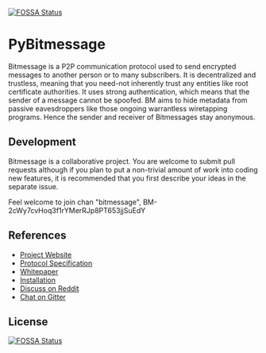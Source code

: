 [![FOSSA Status](https://app.fossa.com/api/projects/git%2Bgithub.com%2FArisBee%2FPyBitmessage.svg?type=shield)](https://app.fossa.com/projects/git%2Bgithub.com%2FArisBee%2FPyBitmessage?ref=badge_shield)

PyBitmessage
============

Bitmessage is a P2P communication protocol used to send encrypted messages to
another person or to many subscribers. It is decentralized and trustless,
meaning that you need-not inherently trust any entities like root certificate
authorities. It uses strong authentication, which means that the sender of a
message cannot be spoofed. BM aims to hide metadata from passive eavesdroppers 
like those ongoing warrantless wiretapping programs. Hence the sender and receiver 
of Bitmessages stay anonymous.


Development
----------
Bitmessage is a collaborative project. You are welcome to submit pull requests 
although if you plan to put a non-trivial amount of work into coding new
features, it is recommended that you first describe your ideas in the
separate issue.

Feel welcome to join chan "bitmessage", BM-2cWy7cvHoq3f1rYMerRJp8PT653jjSuEdY

References
----------
* [Project Website](https://bitmessage.org)
* [Protocol Specification](https://bitmessage.org/wiki/Protocol_specification)
* [Whitepaper](https://bitmessage.org/bitmessage.pdf)
* [Installation](https://bitmessage.org/wiki/Compiling_instructions)
* [Discuss on Reddit](https://www.reddit.com/r/bitmessage)
* [Chat on Gitter](https://gitter.im/Bitmessage/PyBitmessage)



## License
[![FOSSA Status](https://app.fossa.com/api/projects/git%2Bgithub.com%2FArisBee%2FPyBitmessage.svg?type=large)](https://app.fossa.com/projects/git%2Bgithub.com%2FArisBee%2FPyBitmessage?ref=badge_large)
